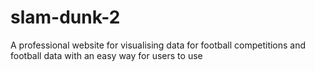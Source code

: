 # slam-dunk-2
A professional website for visualising data for football competitions and football data with an easy way for users to use
